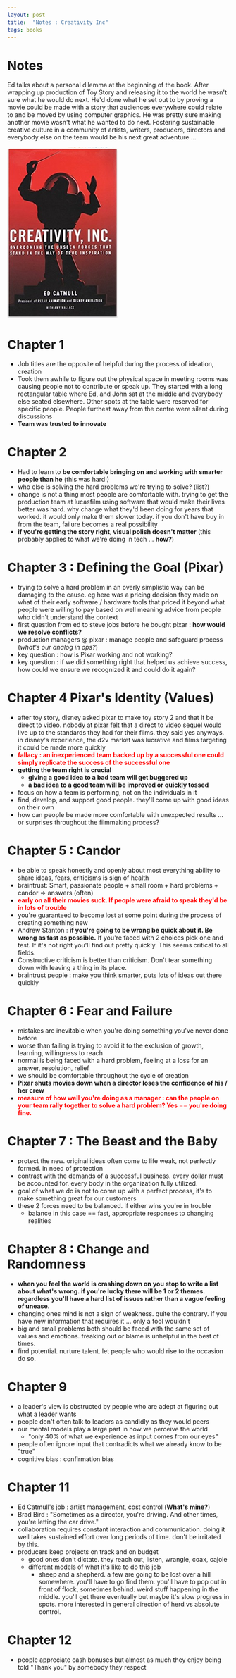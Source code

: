 ```yaml
---
layout: post
title:  "Notes : Creativity Inc"
tags: books
---
```


# Notes

Ed talks about a personal dilemma at the beginning of the book. After wrapping up production of Toy Story and releasing it to the world he wasn't sure what he would do next. He'd done what he set out to by proving a movie could be made with a story that audiences everywhere could relate to and be moved by using computer graphics. He was pretty sure making another movie wasn't what he wanted to do next. Fostering sustainable creative culture in a community of artists, writers, producers, directors and everybody else on the team would be his next great adventure ...

![Creativity Inc](/images/creativityinc.jpg)

# Chapter 1

- Job titles are the opposite of helpful during the process of ideation, creation
- Took them awhile to figure out the physical space in meeting rooms was causing people not to contribute or speak up. They started with a long rectangular table where Ed, and John sat at the middle and everybody else seated elsewhere. Other spots at the table were reserved for specific people. People furthest away from the centre were silent during discussions
- __Team was trusted to innovate__

# Chapter 2

- Had to learn to __be comfortable bringing on and working with smarter people than he__ (this was hard!)
- who else is solving the hard problems we're trying to solve? (list?)
- change is not a thing most people are comfortable with. trying to get the production team at lucasfilm using software that would make their lives better was hard. why change what they'd been doing for years that worked. it would only make them slower today. if you don't have buy in from the team, failure becomes a real possibility
- __if you're getting the story right, visual polish doesn't matter__ (this probably applies to what we're doing in tech ... __how?__)

# Chapter 3 : Defining the Goal (Pixar)

- trying to solve a hard problem in an overly simplistic way can be damaging to the cause. eg here was a pricing decision they made on what of their early software / hardware tools that priced it beyond what people were willing to pay based on well meaning advice from people who didn't understand the context
- first question from ed to steve jobs before he bought pixar : __how would we resolve conflicts?__
- production managers @ pixar : manage people and safeguard process (_what's our analog in ops?_)
- key question : how is Pixar working and not working?
- key question : if we did something right that helped us achieve success, how could we ensure we recognized it and could do it again?

# Chapter 4 Pixar's Identity (Values)

- after toy story, disney asked pixar to make toy story 2 and that it be direct to video. nobody at pixar felt that a direct to video sequel would live up to the standards they had for their films. they said yes anyways. in disney's experience, the d2v market was lucrative and films targeting it could be made more quickly
- <span style="color: red">__fallacy : an inexperienced team backed up by a successful one could simply replicate the success of the successful one__</span>
- __getting the team right is crucial__
  - __giving a good idea to a bad team will get buggered up__
  - __a bad idea to a good team will be improved or quickly tossed__
- focus on how a team is performing, not on the individuals in it
- find, develop, and support good people. they'll come up with good ideas on their own
- how can people be made more comfortable with unexpected results ... or surprises throughout the filmmaking process?

# Chapter 5 : Candor

- be able to speak honestly and openly about most everything
ability to share ideas, fears, criticisms is sign of health
- braintrust: Smart, passionate people + small room + hard problems + candor => answers (often)
- <span style="color: red">__early on all their movies suck. If people were afraid to speak they'd be in lots of trouble__</span>
- you're guaranteed to become lost at some point during the process of creating something new
- Andrew Stanton : __if you're going to be wrong be quick about it. Be wrong as fast as possible.__ If you're faced with 2 choices pick one and test. If it's not right you'll find out pretty quickly. This seems critical to all fields.
- Constructive criticism is better than criticism. Don't tear something down with leaving a thing in its place.
- braintrust people : make you think smarter, puts lots of ideas out there quickly

# Chapter 6 : Fear and Failure

- mistakes are inevitable when you're doing something you've never done before
- worse than failing is trying to avoid it to the exclusion of growth, learning, willingness to reach
- normal is being faced with a hard problem, feeling at a loss for an answer, resolution, relief
- we should be comfortable throughout the cycle of creation
- __Pixar shuts movies down when a director loses the confidence of his / her crew__
- <span style="color: red">__measure of how well you're doing as a manager : can the people on your team rally together to solve a hard problem? Yes == you're doing fine.__</span>

# Chapter 7 : The Beast and the Baby

- protect the new. original ideas often come to life weak, not perfectly formed. in need of protection
- contrast with the demands of a successful business. every dollar must be accounted for. every body in the organization fully utilized.
- goal of what we do is not to come up with a perfect process, it's to make something great for our customers
- these 2 forces need to be balanced. if either wins you're in trouble
  - balance in this case == fast, appropriate responses to changing realities

# Chapter 8 : Change and Randomness

- __when you feel the world is crashing down on you stop to write a list about what's wrong. if you're lucky there will be 1 or 2 themes. regardless you'll have a hard list of issues rather than a vague feeling of unease.__
- changing ones mind is not a sign of weakness. quite the contrary. If you have new information that requires it ... only a fool wouldn't
- big and small problems both should be faced with the same set of values and emotions. freaking out or blame is unhelpful in the best of times.
- find potential. nurture talent. let people who would rise to the occasion do so.

# Chapter 9

- a leader's view is obstructed by people who are adept at figuring out what a leader wants
- people don't often talk to leaders as candidly as they would peers
- our mental models play a large part in how we perceive the world
  - "only 40% of what we experience as input comes from our eyes"
- people often ignore input that contradicts what we already know to be "true"
- cognitive bias : confirmation bias

# Chapter 11

- Ed Catmull's job : artist management, cost control (__What's mine?__)
- Brad Bird : "Sometimes as a director, you're driving. And other times, you're letting the car drive."
- collaboration requires constant interaction and communication. doing it well takes sustained effort over long periods of time. don't be irritated by this.
- producers keep projects on track and on budget
  - good ones don't dictate. they reach out, listen, wrangle, coax, cajole
  - different models of what it's like to do this job
    - sheep and a shepherd. a few are going to be lost over a hill somewhere. you'll have to go find them. you'll have to pop out in front of flock, sometimes behind. weird stuff happening in the middle. you'll get there eventually but maybe it's slow progress in spots. more interested in general direction of herd vs absolute control.

# Chapter 12

- people appreciate cash bonuses but almost as much they enjoy being told "Thank you" by somebody they respect
